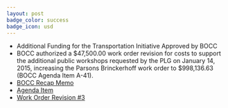 ```yaml
---
layout: post
badge_color: success
badge_icon: usd
---
```


* Additional Funding for the Transportation Initiative Approved by BOCC
* BOCC authorized a $47,500.00 work order revision for costs to support the additional public workshops requested by the PLG on January 14, 2015, increasing the Parsons Brinckerhoff work order to $998,136.63 (BOCC Agenda Item A-41).
* [BOCC Recap Memo](http://agenda.hillsboroughcounty.org/cache/00003/585/05-06-15%20Recap%20Memo.pdf )
* [Agenda Item](http://agenda.hillsboroughcounty.org/cache/00003/581/A-41.PDF )
* [Work Order Revision #3](http://www.hillsboroughcounty.org/DocumentCenter/View/16765  )
